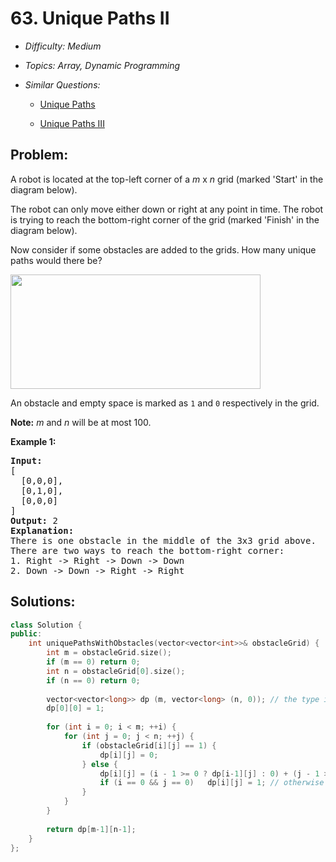 # 63. Unique Paths II

* *Difficulty: Medium*

* *Topics: Array, Dynamic Programming*

* *Similar Questions:*

  * [Unique Paths](unique-paths.md)

  * [Unique Paths III](unique-paths-iii.md)

## Problem:

<p>A robot is located at the top-left corner of a <em>m</em> x <em>n</em> grid (marked &#39;Start&#39; in the diagram below).</p>

<p>The robot can only move either down or right at any point in time. The robot is trying to reach the bottom-right corner of the grid (marked &#39;Finish&#39; in the diagram below).</p>

<p>Now consider if some obstacles are added to the grids. How many unique paths would there be?</p>

<p><img src="https://assets.leetcode.com/uploads/2018/10/22/robot_maze.png" style="width: 400px; height: 183px;" /></p>

<p>An obstacle and empty space is marked as <code>1</code> and <code>0</code> respectively in the grid.</p>

<p><strong>Note:</strong> <em>m</em> and <em>n</em> will be at most 100.</p>

<p><strong>Example 1:</strong></p>

<pre>
<strong>Input:
</strong>[
&nbsp; [0,0,0],
&nbsp; [0,1,0],
&nbsp; [0,0,0]
]
<strong>Output:</strong> 2
<strong>Explanation:</strong>
There is one obstacle in the middle of the 3x3 grid above.
There are two ways to reach the bottom-right corner:
1. Right -&gt; Right -&gt; Down -&gt; Down
2. Down -&gt; Down -&gt; Right -&gt; Right
</pre>

## Solutions:

```c++
class Solution {
public:
    int uniquePathsWithObstacles(vector<vector<int>>& obstacleGrid) {
        int m = obstacleGrid.size();
        if (m == 0) return 0;
        int n = obstacleGrid[0].size();
        if (n == 0) return 0;
        
        vector<vector<long>> dp (m, vector<long> (n, 0)); // the type is long otherwise there is possiblity of overflow exception for intermittent positions. 
        dp[0][0] = 1;
        
        for (int i = 0; i < m; ++i) {
            for (int j = 0; j < n; ++j) {
                if (obstacleGrid[i][j] == 1) {
                    dp[i][j] = 0;
                } else {
                    dp[i][j] = (i - 1 >= 0 ? dp[i-1][j] : 0) + (j - 1 >= 0 ? dp[i][j-1] : 0);
                    if (i == 0 && j == 0)   dp[i][j] = 1; // otherwise dp[0][0] would be corrupted.
                }
            }
        }
        
        return dp[m-1][n-1];
    }
};
```
